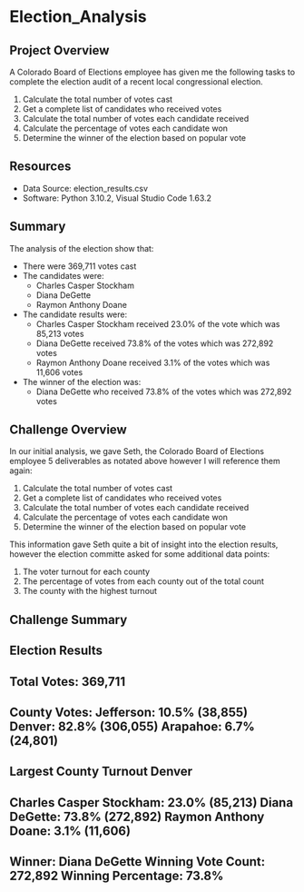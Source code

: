 # Election_Analysis
## Project Overview
A Colorado Board of Elections employee has given me the following tasks to complete the election audit of a recent local congressional election.

1. Calculate the total number of votes cast
2. Get a complete list of candidates who received votes
3. Calculate the total number of votes each candidate received
4. Calculate the percentage of votes each candidate won
5. Determine the winner of the election based on popular vote

## Resources
 - Data Source: election_results.csv
 - Software: Python 3.10.2, Visual Studio Code 1.63.2

## Summary
The analysis of the election show that:
 - There were 369,711 votes cast
 - The candidates were:
    - Charles Casper Stockham
    - Diana DeGette
    - Raymon Anthony Doane
 - The candidate results were:
    - Charles Casper Stockham received 23.0% of the vote which was 85,213 votes
    - Diana DeGette received 73.8% of the votes which was 272,892 votes
    - Raymon Anthony Doane received 3.1% of the votes which was 11,606 votes
 - The winner of the election was:
    - Diana DeGette who received 73.8% of the votes which was 272,892 votes

## Challenge Overview
In our initial analysis, we gave Seth, the Colorado Board of Elections employee 5 deliverables as notated above however I will reference them again:

1. Calculate the total number of votes cast
2. Get a complete list of candidates who received votes
3. Calculate the total number of votes each candidate received
4. Calculate the percentage of votes each candidate won
5. Determine the winner of the election based on popular vote

This information gave Seth quite a bit of insight into the election results, however the election committe asked for some additional data points:

1. The voter turnout for each county
2. The percentage of votes from each county out of the total count
3. The county with the highest turnout

## Challenge Summary


Election Results
-------------------------
Total Votes: 369,711
-------------------------
County Votes:
Jefferson: 10.5% (38,855)
Denver: 82.8% (306,055)
Arapahoe: 6.7% (24,801)
-------------------------
Largest County Turnout Denver
-------------------------
Charles Casper Stockham: 23.0% (85,213)
Diana DeGette: 73.8% (272,892)
Raymon Anthony Doane: 3.1% (11,606)
-------------------------
Winner: Diana DeGette
Winning Vote Count: 272,892
Winning Percentage: 73.8%
-------------------------

